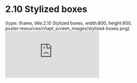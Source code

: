 # 2.10 Stylized boxes
 
{type: iframe, title:2.10 Stylized boxes, width:800, height:600, poster:resources/chapt_screen_images/stylized-boxes.png}
![](http://science.c-moor.org/CURE-MicrobialMysteries/stylized-boxes.html)
 

 
